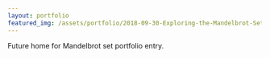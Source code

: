 ```yaml
---
layout: portfolio
featured_img: /assets/portfolio/2018-09-30-Exploring-the-Mandelbrot-Set/mandelbrot.jpg
---
```

Future home for Mandelbrot set portfolio entry.
